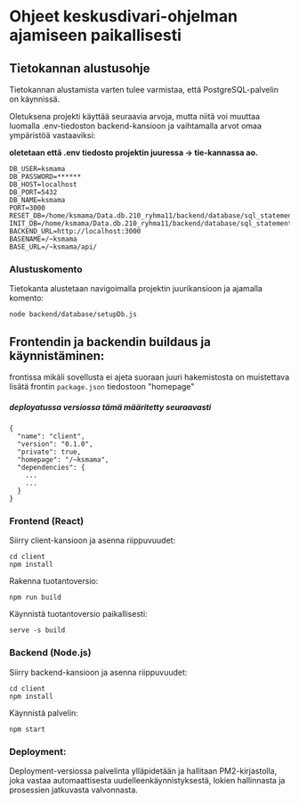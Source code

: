 # Ohjeet keskusdivari-ohjelman ajamiseen paikallisesti

## Tietokannan alustusohje

Tietokannan alustamista varten tulee varmistaa, että PostgreSQL-palvelin on käynnissä.

Oletuksena projekti käyttää seuraavia arvoja, mutta niitä voi muuttaa luomalla .env-tiedoston backend-kansioon ja vaihtamalla arvot omaa ympäristöä vastaaviksi:


**oletetaan että .env tiedosto projektin juuressa -> tie-kannassa ao.**
```env
DB_USER=ksmama
DB_PASSWORD=******
DB_HOST=localhost
DB_PORT=5432
DB_NAME=ksmama
PORT=3000
RESET_DB=/home/ksmama/Data.db.210_ryhma11/backend/database/sql_statements/ksmama_reset_db.sql
INIT_DB=/home/ksmama/Data.db.210_ryhma11/backend/database/sql_statements/ksmama_init_db.sql
BACKEND_URL=http://localhost:3000
BASENAME=/~ksmama
BASE_URL=/~ksmama/api/
```

### Alustuskomento

Tietokanta alustetaan navigoimalla projektin juurikansioon ja ajamalla komento:

```
node backend/database/setupDb.js
```

## Frontendin ja backendin buildaus ja käynnistäminen:

frontissa mikäli sovellusta ei ajeta suoraan juuri hakemistosta on muistettava lisätä frontin `package.json` tiedostoon "homepage"


##### deployatussa versiossa tämä määritetty seuraavasti
```
{
  "name": "client",
  "version": "0.1.0",
  "private": true,
  "homepage": "/~ksmama",
  "dependencies": {
    ...
    ...
  }
}
```

### Frontend (React)

Siirry client-kansioon ja asenna riippuvuudet:

```
cd client
npm install
```

Rakenna tuotantoversio:

```
npm run build
```

Käynnistä tuotantoversio paikallisesti:

```
serve -s build
```

### Backend (Node.js)

Siirry backend-kansioon ja asenna riippuvuudet:

```
cd client
npm install
```

Käynnistä palvelin:

```
npm start
```

### Deployment:
Deployment-versiossa palvelinta ylläpidetään ja hallitaan PM2-kirjastolla, joka vastaa automaattisesta uudelleenkäynnistyksestä, lokien hallinnasta ja prosessien jatkuvasta valvonnasta.